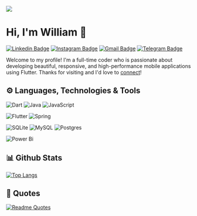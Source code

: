 ![](https://komarev.com/ghpvc/?username=willwees&color=blueviolet)

# Hi, I'm William 👋

[![Linkedin Badge](https://img.shields.io/badge/-williamsuyanto-0A66C2?style=flat&logo=Linkedin&logoColor=white&link=https://www.linkedin.com/in/williamsuyanto/)](https://www.linkedin.com/in/williamsuyanto/)
[![Instagram Badge](https://img.shields.io/badge/-@willwees-E4405F?style=flat&logo=instagram&logoColor=white&link=https://instagram.com/willwees/)](https://instagram.com/willwees)
[![Gmail Badge](https://img.shields.io/badge/-williamsuyanto-c14438?style=flat&logo=Gmail&logoColor=white&link=mailto:william.suyanto@gmail.com)](mailto:william.suyanto@gmail.com)
[![Telegram Badge](https://img.shields.io/badge/-willwees-26A5E4?style=flat&logo=telegram&logoColor=white&link=https://t.me/willwees)](https://t.me/willwees)

Welcome to my profile! I'm a full-time coder who is passionate about developing beautiful, responsive, and high-performance mobile applications using Flutter. Thanks for visiting and I'd love to [connect](https://www.linkedin.com/in/williamsuyanto/)!

## ⚙️ Languages, Technologies & Tools 
![Dart](https://img.shields.io/badge/dart-%230175C2.svg?style=for-the-badge&logo=dart&logoColor=white)
![Java](https://img.shields.io/badge/java-%23ED8B00.svg?style=for-the-badge&logo=openjdk&logoColor=white)
![JavaScript](https://img.shields.io/badge/javascript-%23323330.svg?style=for-the-badge&logo=javascript&logoColor=%23F7DF1E)

![Flutter](https://img.shields.io/badge/Flutter-%2302569B.svg?style=for-the-badge&logo=Flutter&logoColor=white)
![Spring](https://img.shields.io/badge/spring-%236DB33F.svg?style=for-the-badge&logo=spring&logoColor=white)

![SQLite](https://img.shields.io/badge/sqlite-%2307405e.svg?style=for-the-badge&logo=sqlite&logoColor=white)
![MySQL](https://img.shields.io/badge/mysql-%2300f.svg?style=for-the-badge&logo=mysql&logoColor=white)
![Postgres](https://img.shields.io/badge/postgres-%23316192.svg?style=for-the-badge&logo=postgresql&logoColor=white)

![Power Bi](https://img.shields.io/badge/power_bi-F2C811?style=for-the-badge&logo=powerbi&logoColor=black)

## 📊 Github Stats
<!--
[![GitHub stats](https://github-readme-stats.vercel.app/api?username=willwees&count_private=true&show_icons=true&theme=github_dark)](https://github.com/willwees)
-->
[![Top Langs](https://github-readme-stats.vercel.app/api/top-langs/?username=willwees&layout=compact&theme=github_dark)](https://github.com/willwees)

## 📖 Quotes
[![Readme Quotes](https://quotes-github-readme.vercel.app/api?type=horizontal&theme=algolia)](https://github.com/piyushsuthar/github-readme-quotes)
